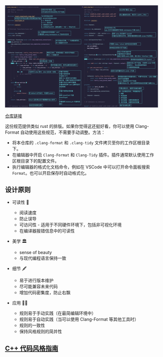 ![](example.jpg)

[仓库链接](https://github.com/SJTU-RoboMaster-Team/style-team)

这份规范提供类似 rust 的排版。如果你觉得这还挺好看，你可以使用 Clang-Format 自动使用这些规范，不需要手动调整。方法：

* 将本仓库的 `.clang-format` 和 `.clang-tidy` 文件拷贝至你的工作区根目录下。
* 在编辑器中开启 `Clang-Format` 和 `Clang-Tidy` 插件。插件通常默认使用工作区根目录下的配置文件。
* 执行编辑器的格式化文档命令，例如在 VSCode 中可以打开命令面板搜索 `Format`。也可以开启保存时自动格式化。

## 设计原则

* 可读性 🐰
  - 阅读速度
  - 防止误导
  - 可访问性 - 适用于不同硬件环境下，包括非可视化环境
  - 在编译器报错信息中的可读性

* 美学 🏛
  - sense of beauty
  - 与现代编程语言保持一致

* 细节 🖋
  - 易于进行版本维护
  - 尽可能兼容未来代码
  - 增加代码密集度，防止右飘

* 应用 👶🏻
  - 规则易于手动实践（在最简编辑环境中）
  - 规则易于自动实践（当可以使用 Clang-Format 等其他工具时）
  - 规则的一致性
  - 保持风格规则的简并性

## [C++ 代码风格指南](guide.md)

